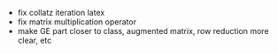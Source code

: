 - fix collatz iteration latex
- fix matrix multiplication operator
- make GE part closer to class, augmented matrix, row reduction more clear, etc
